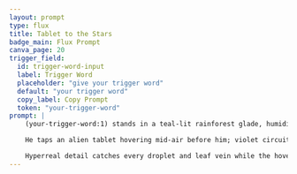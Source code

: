 ```yaml
---
layout: prompt
type: flux
title: Tablet to the Stars
badge_main: Flux Prompt
canva_page: 20
trigger_field:
  id: trigger-word-input
  label: Trigger Word
  placeholder: "give your trigger word"
  default: "your trigger word"
  copy_label: Copy Prompt
  token: "your-trigger-word"
prompt: |
    (your-trigger-word:1) stands in a teal-lit rainforest glade, humidity darkening his plain dark blue T-shirt as mist curls through luminous foliage.

    He taps an alien tablet hovering mid-air before him; violet circuitry flares beneath his fingertips, sending radiant pulses that illuminate his widening eyes and delighted, parted lips.

    Hyperreal detail catches every droplet and leaf vein while the hovering interface glows with precise alien geometry in a vertical 9:16 cinematic frame.
---
```

